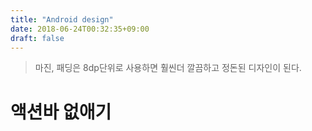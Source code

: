 ```yaml
---
title: "Android design"
date: 2018-06-24T00:32:35+09:00
draft: false
---
```


> 마진, 패딩은 8dp단위로 사용하면 훨씬더 깔끔하고 정돈된 디자인이 된다.

# 액션바 없애기 
